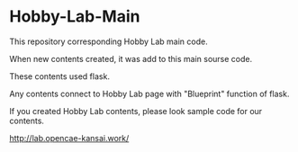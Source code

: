 # Hobby-Lab-Main

This repository corresponding Hobby Lab main code.

When new contents created, it was add to this main sourse code.

These contents used flask. 

Any contents connect to Hobby Lab page with "Blueprint" function of flask.

If you created Hobby Lab contents, please look sample code for our contents.

http://lab.opencae-kansai.work/
